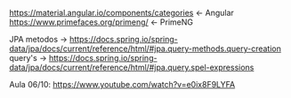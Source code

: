 https://material.angular.io/components/categories <- Angular
https://www.primefaces.org/primeng/ <- PrimeNG

JPA
metodos -> https://docs.spring.io/spring-data/jpa/docs/current/reference/html/#jpa.query-methods.query-creation
query's -> https://docs.spring.io/spring-data/jpa/docs/current/reference/html/#jpa.query.spel-expressions

Aula 06/10: https://www.youtube.com/watch?v=e0ix8F9LYFA
